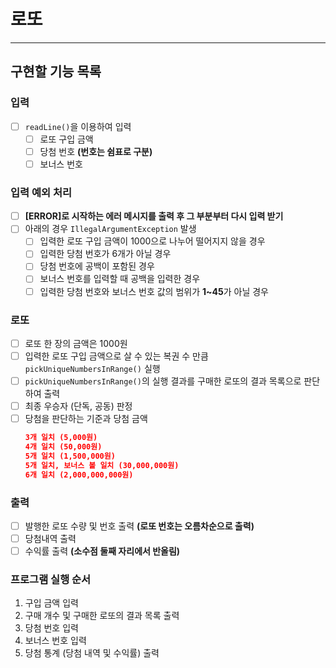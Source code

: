# 로또

---

## 구현할 기능 목록

### 입력

- [ ] `readLine()`을 이용하여 입력
    - [ ] 로또 구입 금액
    - [ ] 당첨 번호 **(번호는 쉼표로 구분)**
    - [ ] 보너스 번호

### 입력 예외 처리

- [ ] **[ERROR]로 시작하는 에러 메시지를 출력 후 그 부분부터 다시 입력 받기**
- [ ] 아래의 경우 `IllegalArgumentException` 발생
    - [ ] 입력한 로또 구입 금액이 1000으로 나누어 떨어지지 않을 경우
    - [ ] 입력한 당첨 번호가 6개가 아닐 경우
    - [ ] 당첨 번호에 공백이 포함된 경우
    - [ ] 보너스 번호를 입력할 때 공백을 입력한 경우
    - [ ] 입력한 당첨 번호와 보너스 번호 값의 범위가 **1~45**가 아닐 경우

### 로또

- [ ] 로또 한 장의 금액은 1000원
- [ ] 입력한 로또 구입 금액으로 살 수 있는 복권 수 만큼 `pickUniqueNumbersInRange()` 실행
- [ ] `pickUniqueNumbersInRange()`의 실행 결과를 구매한 로또의 결과 목록으로 판단하여 출력
- [ ] 최종 우승자 (단독, 공동) 판정
- [ ] 당첨을 판단하는 기준과 당첨 금액
    ```JSON
    3개 일치 (5,000원)
    4개 일치 (50,000원)
    5개 일치 (1,500,000원)
    5개 일치, 보너스 볼 일치 (30,000,000원)
    6개 일치 (2,000,000,000원)
    ```

### 출력

- [ ] 발행한 로또 수량 및 번호 출력 **(로또 번호는 오름차순으로 출력)**
- [ ] 당첨내역 출력
- [ ] 수익률 출력 **(소수점 둘째 자리에서 반올림)**

### 프로그램 실행 순서

1. 구입 금액 입력
2. 구매 개수 및 구매한 로또의 결과 목록 출력
3. 당첨 번호 입력
4. 보너스 번호 입력
5. 당첨 통계 (당첨 내역 및 수익률) 출력

